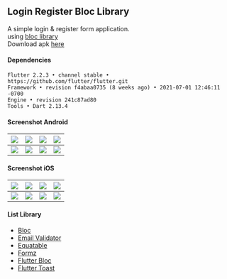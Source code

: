 ## Login Register Bloc Library ##

A simple login & register form application.  
using [bloc library](https://bloclibrary.dev/#/)  
Download apk [here](https://www.dropbox.com/s/ob196jo79p455cz)  

#### Dependencies ####
```
Flutter 2.2.3 • channel stable • https://github.com/flutter/flutter.git
Framework • revision f4abaa0735 (8 weeks ago) • 2021-07-01 12:46:11 -0700
Engine • revision 241c87ad80
Tools • Dart 2.13.4
```

#### Screenshot Android ####
| ![](https://images2.imgbox.com/85/eb/Lt8ZO2wF_o.jpg) | ![](https://images2.imgbox.com/ca/15/kD0nOJ09_o.jpg) | ![](https://images2.imgbox.com/04/c2/kf4cG3DG_o.jpg) | ![](https://images2.imgbox.com/76/88/f6YPlkBt_o.jpg) |
| :---: | :---: | :---: | :---: |
| ![](https://images2.imgbox.com/52/de/cltNsQIc_o.jpg) | ![](https://images2.imgbox.com/3b/44/BwyT7Oli_o.jpg) | ![](https://images2.imgbox.com/5c/aa/Q2T8C2Us_o.jpg) | ![](https://images2.imgbox.com/43/8d/ptzDPFlE_o.jpg) |

#### Screenshot iOS ####
| ![](https://images2.imgbox.com/91/57/SKMUz8aD_o.png) | ![](https://images2.imgbox.com/79/f9/sI6tjWXX_o.png) | ![](https://images2.imgbox.com/2e/61/3nB4PX0t_o.png) | ![](https://images2.imgbox.com/f5/0d/UXXbY6Ne_o.png) |
| :---: | :---: | :---: | :---: |
| ![](https://images2.imgbox.com/62/0e/pMlloXBC_o.png) | ![](https://images2.imgbox.com/f2/6a/W8bb1eWQ_o.png) | ![](https://images2.imgbox.com/4b/91/6HnEvrSZ_o.png) | ![](https://images2.imgbox.com/88/b1/ICMF3peL_o.png) |

#### List Library ####
- [Bloc](https://pub.dev/packages/bloc)
- [Email Validator](https://pub.dev/packages/email_validator)
- [Equatable](https://pub.dev/packages/equatable)
- [Formz](https://pub.dev/packages/formz)
- [Flutter Bloc](https://pub.dev/packages/flutter_bloc)
- [Flutter Toast](https://pub.dev/packages/fluttertoast)